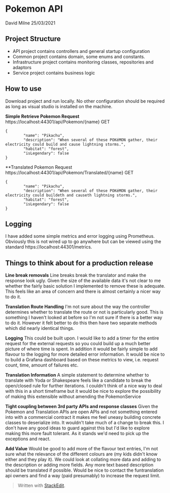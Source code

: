 # Pokemon API

David Milne 25/03/2021

## Project Structure

 - API project contains controllers and general startup configuration
 - Common project contains domain, some enums and constants.
 - Infrastructure project contains monitoring classes, repositories and adaptors
 - Service project contains business logic

## How to use
Download project and run locally. No other configuration should be required as long as visual studio is installed on the machine.

**Simple Retrieve Pokemon Request**
https://localhost:44301/api/Pokemon/{name}
GET

    {
    		"name": "Pikachu",
    		"description": "When several of these POKéMON gather, their 	electricity could build and cause lightning storms.",
    		"habitat": "forest",
    		"isLegendary": false
    }

**Translated Pokemon Request
https://localhost:44301/api/Pokemon/Translated/{name}
GET

    {
    		"name": "Pikachu",
    		"description": "When several of these POKéMON gather, their 	electricity could buildeth and causeth lightning storms.",
    		"habitat": "forest",
    		"isLegendary": false
    }

## Logging
I have added some simple metrics and error logging using Prometheus. Obviously this is not wired up to go anywhere but can be viewed using the standard https://localhost:44301/metrics. 

## Things to think about for a production release
**Line break removals**
Line breaks break the translator and make the response look ugly. Given the size of the available data it's not clear to me whether the fairly basic solution I implemented to remove these is adequate. This feels like an area of concern and there is almost certainly a nicer way to do it.

**Translation Route Handling**
I'm not sure about the way the controller determines whether to translate the route or not is particularly good. This is something I haven't looked at before so I'm not sure if there is a better way to do it. However it felt better to do this then have two separate methods which did nearly identical things. 

**Logging**
This could be built upon. I would like to add a timer for the entire request for the external requests so you could build up a much better picture of where time is spent.
In addition it would be fairly simple to add flavour to the logging for more detailed error information.
It would be nice to to build a Grafana dashboard based on these metrics to view, i.e. request count, time, amount of failures etc.

**Translation Information**
A simple statement to determine whether to translate with Yoda or Shakespeare feels like a candidate to break the open/closed rule for further iterations. I couldn't think of a nice way to deal with this in a short timeframe but it would be nice to explore the possibility of making this extensible without amending the PokemonService

**Tight coupling between 3rd party APIs and response classes**
Given the Pokemon and Translation APIs are open APIs and not something entered into with a commercial contract it makes me feel uneasy building concrete classes to deserialize into. It wouldn't take much of a change to break this.  I don't have any good ideas to guard against this but I'd like to explore making this more fault tolerant. As it stands we'd need to pick up the exceptions and react. 

**Add Value**
Would be good to add more of the flavour text entries, I'm not sure what the relevance of the different colours are (my kids didn't know either and they play it). We could look at collating more data and adding to the description or adding more fields. Any more text based description should be translated if possible. Would be nice to contact the funtranslation api owners and find a way (paid presumably) to increase the request limit.
> Written with [StackEdit](https://stackedit.io/).

